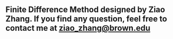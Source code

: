 ## Finite Difference Method designed by Ziao Zhang. If you find any question, feel free to contact me at ziao_zhang@brown.edu

